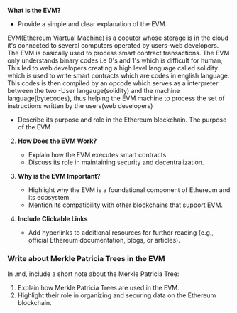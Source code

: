 **What is the EVM?**
   - Provide a simple and clear explanation of the EVM.

   EVM(Ethereum Viartual Machine) is a coputer whose storage is in the cloud it's connected to several computers operated by users-web developers. The EVM is basically used to process smart contract transactions. The EVM only understands binary codes i.e 0's and 1's which is difficult for human, This led to web developers creating a high level language called solidity which is used to write smart contracts which are codes in english language. This codes is then compiled by an opcode which serves as a interpreter between the two -User langauge(solidity) and the machine language(bytecodes), thus helping the EVM machine to process the set of instructions written by the users(web developers)</p>
   
   - Describe its purpose and role in the Ethereum blockchain.
   The purpose of the EVM 

2. **How Does the EVM Work?**
   - Explain how the EVM executes smart contracts.
   - Discuss its role in maintaining security and decentralization.

3. **Why is the EVM Important?**
   - Highlight why the EVM is a foundational component of Ethereum and its ecosystem.
   - Mention its compatibility with other blockchains that support EVM.

4. **Include Clickable Links**
   - Add hyperlinks to additional resources for further reading (e.g., official Ethereum documentation, blogs, or articles).

### Write about Merkle Patricia Trees in the EVM
In .md, include a short note about the Merkle Patricia Tree:

1. Explain how Merkle Patricia Trees are used in the EVM.
2. Highlight their role in organizing and securing data on the Ethereum blockchain.
